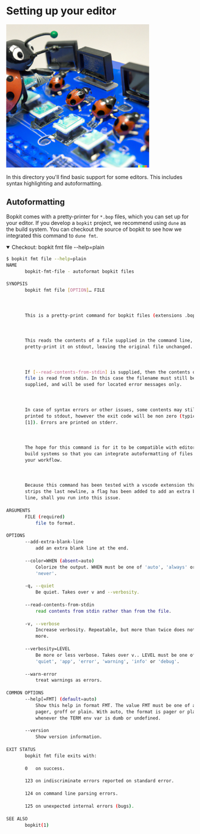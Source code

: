 # Setting up your editor

<p>
  <img
    src="https://github.com/mbarbin/bopkit/blob/assets/image/bopkit-editor.png?raw=true"
    width='384'
    alt="Logo"
  />
</p>

In this directory you'll find basic support for some editors. This includes
syntax highlighting and autoformatting.

## Autoformatting

Bopkit comes with a pretty-printer for `*.bop` files, which you can set up for
your editor. If you develop a `bopkit` project, we recommend using `dune` as
the build system. You can checkout the source of bopkit to see how we integrated
this command to `dune fmt`.

<details open>

<summary>
Checkout: bopkit fmt file --help=plain
</summary>

```sh
$ bopkit fmt file --help=plain
NAME
       bopkit-fmt-file - autoformat bopkit files

SYNOPSIS
       bopkit fmt file [OPTION]… FILE



       This is a pretty-print command for bopkit files (extensions .bop).



       This reads the contents of a file supplied in the command line, and
       pretty-print it on stdout, leaving the original file unchanged.



       If [--read-contents-from-stdin] is supplied, then the contents of the
       file is read from stdin. In this case the filename must still be
       supplied, and will be used for located error messages only.



       In case of syntax errors or other issues, some contents may still be
       printed to stdout, however the exit code will be non zero (typically
       [1]). Errors are printed on stderr.



       The hope for this command is for it to be compatible with editors and
       build systems so that you can integrate autoformatting of files into
       your workflow.



       Because this command has been tested with a vscode extension that
       strips the last newline, a flag has been added to add an extra blank
       line, shall you run into this issue.

ARGUMENTS
       FILE (required)
           file to format.

OPTIONS
       --add-extra-blank-line
           add an extra blank line at the end.

       --color=WHEN (absent=auto)
           Colorize the output. WHEN must be one of 'auto', 'always' or
           'never'.

       -q, --quiet
           Be quiet. Takes over v and --verbosity.

       --read-contents-from-stdin
           read contents from stdin rather than from the file.

       -v, --verbose
           Increase verbosity. Repeatable, but more than twice does not bring
           more.

       --verbosity=LEVEL
           Be more or less verbose. Takes over v.. LEVEL must be one of
           'quiet', 'app', 'error', 'warning', 'info' or 'debug'.

       --warn-error
           treat warnings as errors.

COMMON OPTIONS
       --help[=FMT] (default=auto)
           Show this help in format FMT. The value FMT must be one of auto,
           pager, groff or plain. With auto, the format is pager or plain
           whenever the TERM env var is dumb or undefined.

       --version
           Show version information.

EXIT STATUS
       bopkit fmt file exits with:

       0   on success.

       123 on indiscriminate errors reported on standard error.

       124 on command line parsing errors.

       125 on unexpected internal errors (bugs).

SEE ALSO
       bopkit(1)

```

</details>
